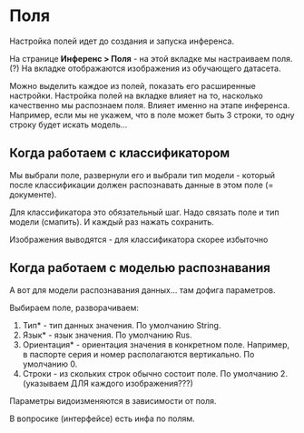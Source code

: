 # Поля

Настройка полей идет до создания и запуска инференса.

На странице **Инференс > Поля** - на этой вкладке мы настраиваем поля. (?) На вкладке отображаются изображения из обучающего датасета.

Можно выделить каждое из полей, показать его расширенные настройки. Настройка полей на вкладке влияет на то, насколько качественно мы распознаем поля. Влияет именно на этапе инференса. Например, если мы не укажем, что в поле может быть 3 строки, то одну строку будет искать модель...


## Когда работаем с классификатором

Мы выбрали поле, развернули его и выбрали тип модели - который после классификации должен распознавать данные в этом поле (= документе).

Для классификатора это обязательный шаг. Надо связать поле и тип модели (смапить). И каждый раз нажать сохранить.

Изображения выводятся - для классификатора скорее избыточно

## Когда работаем с моделью распознавания
А вот для модели распознавания данных... там дофига параметров.

Выбираем поле, разворачиваем:
1. Тип\* - тип данных значения. По умолчанию String.
1. Язык\* - язык значения. По умолчанию Rus.
1. Ориентация\* - ориентация значения в конкретном поле. Например, в паспорте серия и номер располагаются вертикально. По умолчанию 0.
1. Строки - из скольких строк обычно состоит поле. По умолчанию 2. (указываем ДЛЯ каждого изображения???)

Параметры видоизменяются в зависимости от поля.

В вопросике (интерфейсе) есть инфа по полям.

